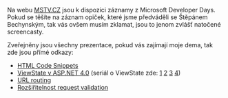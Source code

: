 <!-- dcterms:identifier = aspnetcz#248 -->
<!-- dcterms:title = Dema z Developer Days jsou online -->
<!-- dcterms:abstract = Na webu MSTV.CZ jsou k dispozici záznamy z Microsoft Developer Days. Pokud se těšíte na záznam opiček, které jsme předváděli se Štěpánem Bechynským, tak vás ovšem musím zklamat, jsou to jenom zvlášť natočené screencasty. -->
<!-- np9:categoryId = 6 -->
<!-- x4w:category = Akce a události -->
<!-- np9:authorId = 1 -->
<!-- np9:authorEmail = michal.valasek@altairis.cz -->
<!-- dcterms:creator = Michal Altair Valášek -->
<!-- dcterms:created = 2009-12-02T12:09:02.167+01:00 -->
<!-- dcterms:dateAccepted = 2009-12-02T12:09:02.167+01:00 -->

Na webu [MSTV.CZ](http://www.mstv.cz/) jsou k dispozici záznamy z Microsoft Developer Days. Pokud se těšíte na záznam opiček, které jsme předváděli se Štěpánem Bechynským, tak vás ovšem musím zklamat, jsou to jenom zvlášť natočené screencasty.

Zveřejněny jsou všechny prezentace, pokud vás zajímají moje dema, tak zde jsou přímé odkazy:

*   [HTML Code Snippets](http://www.mstv.cz/vyvojari/videos/335/Demomanie---HTML-Code-Snippets)
*   [ViewState v ASP.NET 4.0](http://www.mstv.cz/vyvojari/videos/337/Demomanie---ViewState-v-ASP-NET-4-0) (seriál o ViewState zde: [1](http://www.aspnet.cz/Articles/235-viewstate-k-cemu-je-a-jak-ho-spravne-pouzivat.aspx) [2](http://www.aspnet.cz/Articles/236-viewstate-jak-pouzivat-controlstate.aspx) [3](http://www.aspnet.cz/Articles/237-viewstate-konfigurace-a-ochrana.aspx) [4](http://www.aspnet.cz/Articles/238-viewstate-novinky-v-asp-net-4-0.aspx))
*   [URL routing](http://www.mstv.cz/vyvojari/videos/338/Demomanie---URL-Routing)
*   [Rozšiřitelnost request validation](http://www.mstv.cz/vyvojari/videos/339/Demomanie---Rozsiritelnost-Request-Validation)